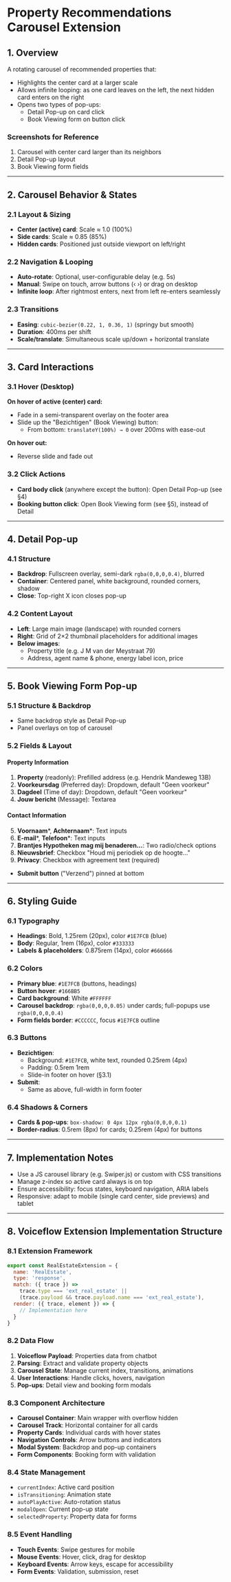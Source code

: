 # Property Recommendations Carousel Extension

## 1. Overview

A rotating carousel of recommended properties that:
- Highlights the center card at a larger scale
- Allows infinite looping: as one card leaves on the left, the next hidden card enters on the right
- Opens two types of pop-ups:
  - Detail Pop-up on card click
  - Book Viewing form on button click

### Screenshots for Reference
1. Carousel with center card larger than its neighbors
2. Detail Pop-up layout
3. Book Viewing form fields

---

## 2. Carousel Behavior & States

### 2.1 Layout & Sizing
- **Center (active) card**: Scale ≈ 1.0 (100%)
- **Side cards**: Scale ≈ 0.85 (85%)
- **Hidden cards**: Positioned just outside viewport on left/right

### 2.2 Navigation & Looping
- **Auto-rotate**: Optional, user-configurable delay (e.g. 5s)
- **Manual**: Swipe on touch, arrow buttons (‹ ›) or drag on desktop
- **Infinite loop**: After rightmost enters, next from left re-enters seamlessly

### 2.3 Transitions
- **Easing**: `cubic-bezier(0.22, 1, 0.36, 1)` (springy but smooth)
- **Duration**: 400ms per shift
- **Scale/translate**: Simultaneous scale up/down + horizontal translate

---

## 3. Card Interactions

### 3.1 Hover (Desktop)
**On hover of active (center) card:**
- Fade in a semi-transparent overlay on the footer area
- Slide up the "Bezichtigen" (Book Viewing) button:
  - From bottom: `translateY(100%) → 0` over 200ms with ease-out

**On hover out:**
- Reverse slide and fade out

### 3.2 Click Actions
- **Card body click** (anywhere except the button): Open Detail Pop-up (see §4)
- **Booking button click**: Open Book Viewing form (see §5), instead of Detail

---

## 4. Detail Pop-up

### 4.1 Structure
- **Backdrop**: Fullscreen overlay, semi-dark `rgba(0,0,0,0.4)`, blurred
- **Container**: Centered panel, white background, rounded corners, shadow
- **Close**: Top-right X icon closes pop-up

### 4.2 Content Layout
- **Left**: Large main image (landscape) with rounded corners
- **Right**: Grid of 2×2 thumbnail placeholders for additional images
- **Below images**:
  - Property title (e.g. J M van der Meystraat 79)
  - Address, agent name & phone, energy label icon, price

---

## 5. Book Viewing Form Pop-up

### 5.1 Structure & Backdrop
- Same backdrop style as Detail Pop-up
- Panel overlays on top of carousel

### 5.2 Fields & Layout

#### Property Information
1. **Property** (readonly): Prefilled address (e.g. Hendrik Mandeweg 13B)
2. **Voorkeursdag** (Preferred day): Dropdown, default "Geen voorkeur"
3. **Dagdeel** (Time of day): Dropdown, default "Geen voorkeur"
4. **Jouw bericht** (Message): Textarea

#### Contact Information
5. **Voornaam***, **Achternaam***: Text inputs
6. **E-mail***, **Telefoon***: Text inputs
7. **Brantjes Hypotheken mag mij benaderen…**: Two radio/check options
8. **Nieuwsbrief**: Checkbox "Houd mij periodiek op de hoogte…"
9. **Privacy**: Checkbox with agreement text (required)

- **Submit button** ("Verzend") pinned at bottom

---

## 6. Styling Guide

### 6.1 Typography
- **Headings**: Bold, 1.25rem (20px), color `#1E7FCB` (blue)
- **Body**: Regular, 1rem (16px), color `#333333`
- **Labels & placeholders**: 0.875rem (14px), color `#666666`

### 6.2 Colors
- **Primary blue**: `#1E7FCB` (buttons, headings)
- **Button hover**: `#166BB5`
- **Card background**: White `#FFFFFF`
- **Carousel backdrop**: `rgba(0,0,0,0.05)` under cards; full-popups use `rgba(0,0,0,0.4)`
- **Form fields border**: `#CCCCCC`, focus `#1E7FCB` outline

### 6.3 Buttons
- **Bezichtigen**:
  - Background: `#1E7FCB`, white text, rounded 0.25rem (4px)
  - Padding: 0.5rem 1rem
  - Slide-in footer on hover (§3.1)
- **Submit**:
  - Same as above, full-width in form footer

### 6.4 Shadows & Corners
- **Cards & pop-ups**: `box-shadow: 0 4px 12px rgba(0,0,0,0.1)`
- **Border-radius**: 0.5rem (8px) for cards; 0.25rem (4px) for buttons

---

## 7. Implementation Notes

- Use a JS carousel library (e.g. Swiper.js) or custom with CSS transitions
- Manage z-index so active card always is on top
- Ensure accessibility: focus states, keyboard navigation, ARIA labels
- Responsive: adapt to mobile (single card center, side previews) and tablet

---

## 8. Voiceflow Extension Implementation Structure

### 8.1 Extension Framework
```javascript
export const RealEstateExtension = {
  name: 'RealEstate',
  type: 'response',
  match: ({ trace }) =>
    trace.type === 'ext_real_estate' ||
    (trace.payload && trace.payload.name === 'ext_real_estate'),
  render: ({ trace, element }) => {
    // Implementation here
  }
}
```

### 8.2 Data Flow
1. **Voiceflow Payload**: Properties data from chatbot
2. **Parsing**: Extract and validate property objects
3. **Carousel State**: Manage current index, transitions, animations
4. **User Interactions**: Handle clicks, hovers, navigation
5. **Pop-ups**: Detail view and booking form modals

### 8.3 Component Architecture
- **Carousel Container**: Main wrapper with overflow hidden
- **Carousel Track**: Horizontal container for all cards
- **Property Cards**: Individual cards with hover states
- **Navigation Controls**: Arrow buttons and indicators
- **Modal System**: Backdrop and pop-up containers
- **Form Components**: Booking form with validation

### 8.4 State Management
- `currentIndex`: Active card position
- `isTransitioning`: Animation state
- `autoPlayActive`: Auto-rotation status
- `modalOpen`: Current pop-up state
- `selectedProperty`: Property data for forms

### 8.5 Event Handling
- **Touch Events**: Swipe gestures for mobile
- **Mouse Events**: Hover, click, drag for desktop
- **Keyboard Events**: Arrow keys, escape for accessibility
- **Form Events**: Validation, submission, reset